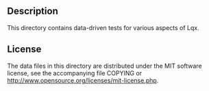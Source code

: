 Description
------------

This directory contains data-driven tests for various aspects of Lqx.

License
--------

The data files in this directory are distributed under the MIT software
license, see the accompanying file COPYING or
http://www.opensource.org/licenses/mit-license.php.

